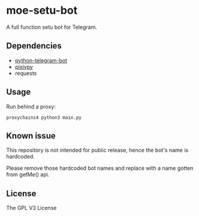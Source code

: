 # moe-setu-bot
A full function setu bot for Telegram.

## Dependencies
* [python-telegram-bot](https://github.com/python-telegram-bot/python-telegram-bot)
* [pixivpy](https://github.com/upbit/pixivpy)
* requests

## Usage
Run behind a proxy:

`proxychains4 python3 main.py`

## Known issue
This repository is not intended for public release, hence the bot's name is hardcoded. 

Please remove those hardcoded bot names and replace with a name gotten from getMe() api.

## License
The GPL V3 License
